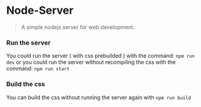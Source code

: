 # Node-Server

> A simple nodejs server for web development.

### Run the server

You could run the server ( with css prebuilded ) with the command: `npm run dev`
or you could run the server without recompiling the css with the command: `npm run start`

### Build the css

You can build the css without running the server again with `npm run build`
